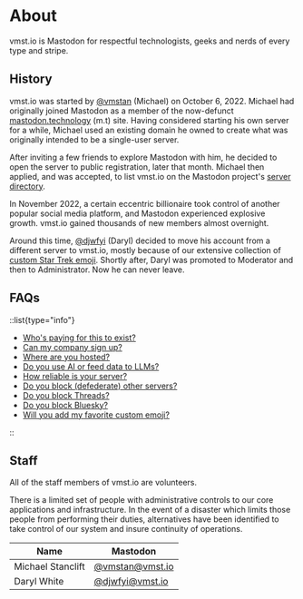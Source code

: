 # About

vmst.io is Mastodon for respectful technologists, geeks and nerds of every type and stripe.

## History

vmst.io was started by [@vmstan](https://vmst.io/@vmstan) (Michael) on October 6, 2022.
Michael had originally joined Mastodon as a member of the now-defunct [mastodon.technology](https://ashfurrow.com/blog/mastodon-technology-shutdown/) (m.t) site.
Having considered starting his own server for a while, Michael used an existing domain he owned to create what was originally intended to be a single-user server.

After inviting a few friends to explore Mastodon with him, he decided to open the server to public registration, later that month.
Michael then applied, and was accepted, to list vmst.io on the Mastodon project's [server directory](https://joinmastodon.org/servers).

In November 2022, a certain eccentric billionaire took control of another popular social media platform, and Mastodon experienced explosive growth.
vmst.io gained thousands of new members almost overnight.

Around this time, [@djwfyi](https://vmst.io/@djwfyi) (Daryl) decided to move his account from a different server to vmst.io, mostly because of our extensive collection of [custom Star Trek emoji](/about/emoji).
Shortly after, Daryl was promoted to Moderator and then to Administrator.
Now he can never leave.

## FAQs

::list{type="info"}

- [Who's paying for this to exist?](/funding)
- [Can my company sign up?](/rules/brands)
- [Where are you hosted?](/infrastructure)
- [Do you use AI or feed data to LLMs?](/about/ai)
- [How reliable is your server?](/infrastructure/monitoring)
- [Do you block (defederate) other servers?](/about/federation)
- [Do you block Threads?](/about/threads)
- [Do you block Bluesky?](/about/bridges#bluesky)
- [Will you add my favorite custom emoji?](/about/emoji)

::

## Staff

All of the staff members of vmst.io are volunteers.

There is a limited set of people with administrative controls to our core applications and infrastructure.
In the event of a disaster which limits those people from performing their duties, alternatives have been identified to take control of our system and insure continuity of operations.

| Name            | Mastodon                 |
|-----------------|-------------------------------|
| Michael Stanclift | [@vmstan@vmst.io](https://vmst.io/@vmstan) |
| Daryl White     | [@djwfyi@vmst.io](https://vmst.io/@djwfyi) |

<a rel="me" href="https://vmst.io/@vmstan"></a>
<a rel="me" href="https://vmst.io/@djwfyi"></a>
